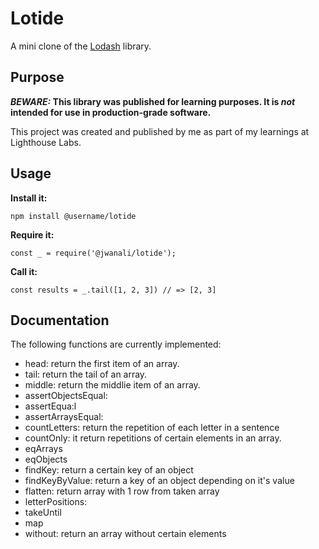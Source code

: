 # Lotide

A mini clone of the [Lodash](https://lodash.com) library.

## Purpose

**_BEWARE:_ This library was published for learning purposes. It is _not_ intended for use in production-grade software.**

This project was created and published by me as part of my learnings at Lighthouse Labs. 

## Usage

**Install it:**

`npm install @username/lotide`

**Require it:**

`const _ = require('@jwanali/lotide');`

**Call it:**

`const results = _.tail([1, 2, 3]) // => [2, 3]`

## Documentation

The following functions are currently implemented:

* head: return the first item of an array.
* tail: return the tail of an array.
* middle: return the middlie item of an array.
* assertObjectsEqual: 
* assertEqua:l
* assertArraysEqual:
* countLetters: return the repetition of each letter in a sentence
* countOnly: it return repetitions of certain elements in an array.
* eqArrays
* eqObjects
* findKey: return a certain key of an object
* findKeyByValue: return a key of an object depending on it's value  
* flatten: return array with 1 row from taken array
* letterPositions:
* takeUntil
* map
* without: return an array without certain elements